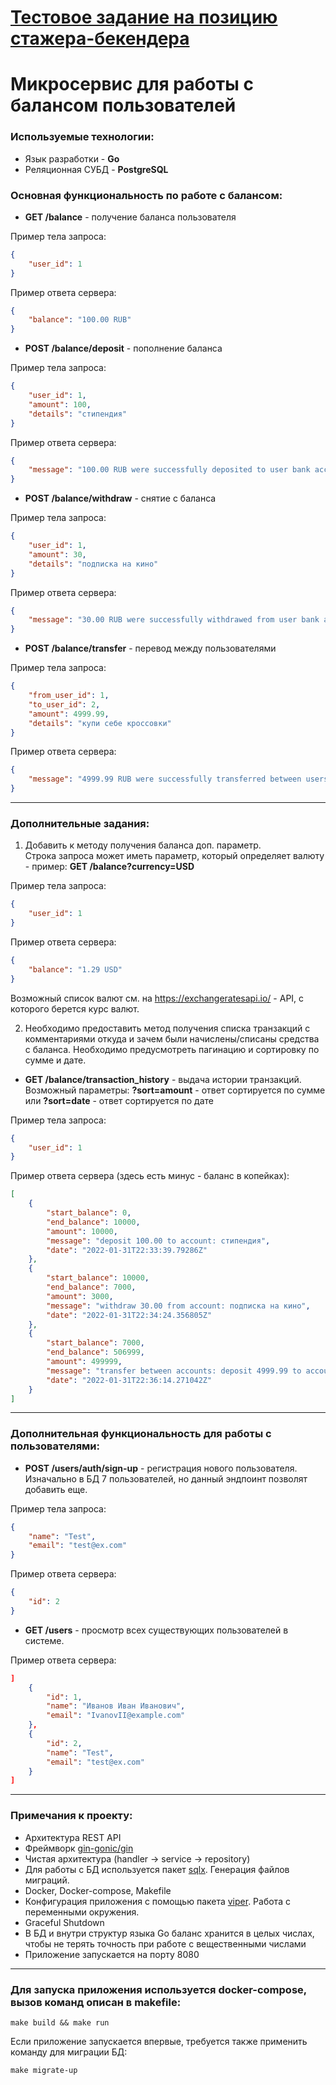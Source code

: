 # __[Тестовое задание на позицию стажера-бекендера](https://github.com/avito-tech/autumn-2021-intern-assignment)__

# __Микросервис для работы с балансом пользователей__

### Используемые технологии:
* Язык разработки - __Go__
* Реляционная СУБД - __PostgreSQL__

### Основная функциональность по работе с балансом:
* __GET /balance__ - получение баланса пользователя <br>

Пример тела запроса:
```json
{
    "user_id": 1
}
```

Пример ответа сервера:
```json
{
    "balance": "100.00 RUB"
}
```

* __POST /balance/deposit__ - пополнение баланса <br>

Пример тела запроса:
```json
{
    "user_id": 1,
    "amount": 100,
    "details": "стипендия"
}
```

Пример ответа сервера:
```json
{
    "message": "100.00 RUB were successfully deposited to user bank account"
}
```

* __POST /balance/withdraw__ - снятие с баланса <br>

Пример тела запроса:
```json
{
    "user_id": 1,
    "amount": 30,
    "details": "подписка на кино"
}
```

Пример ответа сервера:
```json
{
    "message": "30.00 RUB were successfully withdrawed from user bank account"
}
```

* __POST /balance/transfer__ - перевод между пользователями <br>

Пример тела запроса:
```json
{
    "from_user_id": 1,
    "to_user_id": 2,
    "amount": 4999.99,
    "details": "купи себе кроссовки"
}
```

Пример ответа сервера:
```json
{
    "message": "4999.99 RUB were successfully transferred between users"
}
```

---

### Дополнительные задания:
1) Добавить к методу получения баланса доп. параметр. <br>
Строка запроса может иметь параметр, который определяет валюту - пример: __GET /balance?currency=USD__ 

Пример тела запроса:
```json
{
    "user_id": 1
}
```

Пример ответа сервера:
```json
{
    "balance": "1.29 USD"
}
```

Возможный список валют см. на https://exchangeratesapi.io/ - API, с которого берется курс валют.

2) Необходимо предоставить метод получения списка транзакций с комментариями откуда и зачем были начислены/списаны средства с баланса. Необходимо предусмотреть пагинацию и сортировку по сумме и дате.
* __GET /balance/transaction_history__ - выдача истории транзакций.
Возможный параметры: __?sort=amount__ - ответ сортируется по сумме или __?sort=date__ - ответ сортируется по дате

Пример тела запроса:
```json
{
    "user_id": 1
}
```

Пример ответа сервера (здесь есть минус - баланс в копейках):
```json
[
    {
        "start_balance": 0,
        "end_balance": 10000,
        "amount": 10000,
        "message": "deposit 100.00 to account: стипендия",
        "date": "2022-01-31T22:33:39.79286Z"
    },
    {
        "start_balance": 10000,
        "end_balance": 7000,
        "amount": 3000,
        "message": "withdraw 30.00 from account: подписка на кино",
        "date": "2022-01-31T22:34:24.356805Z"
    },
    {
        "start_balance": 7000,
        "end_balance": 506999,
        "amount": 499999,
        "message": "transfer between accounts: deposit 4999.99 to account: купи себе кроссовки",
        "date": "2022-01-31T22:36:14.271042Z"
    }
]
```

---

### Дополнительная функциональность для работы с пользователями:
* __POST /users/auth/sign-up__ - регистрация нового пользователя. Изначально в БД 7 пользователей, но данный эндпоинт позволят добавить еще. <br>

Пример тела запроса:
```json
{
    "name": "Test",
    "email": "test@ex.com"
}
```
Пример ответа сервера:
```json
{
    "id": 2
}
```
* __GET /users__ - просмотр всех существующих пользователей в системе. <br>

Пример ответа сервера:
```json
]   
    {
        "id": 1,
        "name": "Иванов Иван Иванович",
        "email": "IvanovII@example.com"
    },
    {
        "id": 2,
        "name": "Test",
        "email": "test@ex.com"
    }
]
``` 

---

### Примечания к проекту:
* Архитектура REST API
* Фреймворк [gin-gonic/gin](https://github.com/gin-gonic/gin)
* Чистая архитектура (handler -> service -> repository)
* Для работы с БД используется пакет [sqlx](https://github.com/jmoiron/sqlx). Генерация файлов миграций. 
* Docker, Docker-compose, Makefile 
* Конфигурация приложения с помощью пакета [viper]("https://github.com/spf13/viper"). Работа с переменными окружения.
* Graceful Shutdown
* В БД и внутри структур языка Go баланс хранится в целых числах, чтобы не терять точность при работе с вещественными числами
* Приложение запускается на порту 8080

---

### Для запуска приложения используется docker-compose, вызов команд описан в makefile:

```
make build && make run
```

Если приложение запускается впервые, требуется также применить команду для миграции БД:

```
make migrate-up
```

